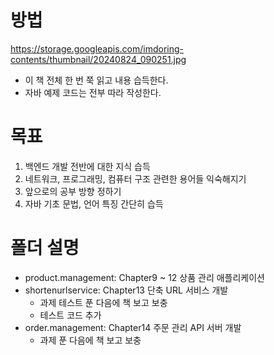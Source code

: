 # 방법
https://storage.googleapis.com/imdoring-contents/thumbnail/20240824_090251.jpg
- 이 책 전체 한 번 쭉 읽고 내용 습득한다.
- 자바 예제 코드는 전부 따라 작성한다.

# 목표
1. 백엔드 개발 전반에 대한 지식 습득
2. 네트워크, 프로그래밍, 컴퓨터 구조 관련한 용어들 익숙해지기 
3. 앞으로의 공부 방향 정하기
4. 자바 기초 문법, 언어 특징 간단히 습득

# 폴더 설명
- product.management: Chapter9 ~ 12 상품 관리 애플리케이션
- shortenurlservice: Chapter13 단축 URL 서비스 개발
  - 과제 테스트 푼 다음에 책 보고 보충
  - 테스트 코드 추가
- order.management: Chapter14 주문 관리 API 서버 개발
  - 과제 푼 다음에 책 보고 보충
